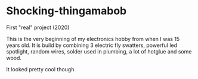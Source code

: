 # Shocking-thingamabob
First "real" project (2020)

This is the very beginning of my electronics hobby from when I was 15 years old. 
It is build by combining 3 electric fly swatters, powerful led spotlight, random wires, solder used in plumbing, a lot of hotglue and some wood.

 It looked pretty cool though.
